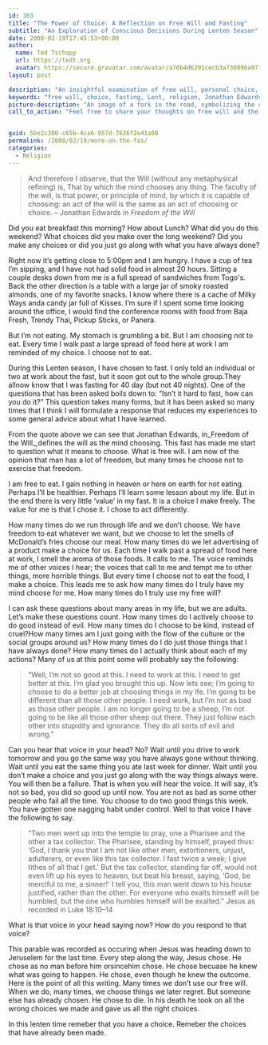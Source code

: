 ```yaml
---
id: 303
title: "The Power of Choice: A Reflection on Free Will and Fasting"
subtitle: "An Exploration of Conscious Decisions During Lenten Season"
date: 2008-02-19T17:45:53+00:00
author:
  name: Ted Tschopp
  url: https://tedt.org
  avatar: https://secure.gravatar.com/avatar/a76b4d6291cecb3a738896a971bfb903?s=512&d=mp&r=g
layout: post

description: "An insightful examination of free will, personal choice, fasting, and spiritual reflection, connecting these concepts with religion and personal responsibility."
keywords: "free will, choice, fasting, Lent, religion, Jonathan Edwards, Freedom of the Will, spirituality, self-control, ethics, morality"
picture-description: "An image of a fork in the road, symbolizing the choices we make in life, with a subtle overlay of a fasting plate or spiritual symbols to represent the connection between choice and faith."
call_to_action: "Feel free to share your thoughts on free will and the choices we make every day. How do you exercise your freedom? Join the conversation in the comments below!"


guid: 5be2c380-c65b-4ca6-957d-7626f2e41a98
permalink: /2008/02/19/more-on-the-fas/
categories:
  - Religion
---
```

> And therefore I observe, that the Will (without any metaphysical refining) is, That by which the mind chooses any thing. The faculty of the will, is that power, or principle of mind, by which it is capable of choosing: an act of the will is the same as an act of choosing or choice. &ndash; Jonathan Edwards in _Freedom of the Will_

Did you eat breakfast this morning? How about Lunch? What did you do this weekend? What choices did you make over the long weekend? Did you make any choices or did you just go along with what you have always done?

Right now it&rsquo;s getting close to 5:00pm and I am hungry. I have a cup of tea I&rsquo;m sipping, and I have not had solid food in almost 20 hours. Sitting a couple desks down from me is a full spread of sandwiches from Togo's. Back the other direction is a table with a large jar of smoky roasted almonds, one of my favorite snacks. I know where there is a cache of Milky Ways anda candy jar full of Kisses. I&rsquo;m sure if I spent some time looking around the office, I would find the conference rooms with food from Baja Fresh, Trendy Thai, Pickup Sticks, or Panera.

But I&rsquo;m not eating. My stomach is grumbling a bit. But I am choosing not to eat. Every time I walk past a large spread of food here at work I am reminded of my choice. I choose not to eat.

During this Lenten season, I have chosen to fast. I only told an individual or two at work about the fast, but it soon got out to the whole group.They allnow know that I was fasting for 40 day (but not 40 nights). One of the questions that has been asked boils down to: &ldquo;Isn&rsquo;t it hard to fast, how can you do it?&rdquo; This question takes many forms, but it has been asked so many times that I think I will formulate a response that reduces my experiences to some general advice about what I have learned.

From the quote above we can see that Jonathan Edwards, in_Freedom of the Will_,defines the will as the mind choosing. This fast has made me start to question what it means to choose. What is free will. I am now of the opinion that man has a lot of freedom, but many times he choose not to exercise that freedom.

I am free to eat. I gain nothing in heaven or here on earth for not eating. Perhaps I&rsquo;ll be healthier. Perhaps I&rsquo;ll learn some lesson about my life. But in the end there is very little &lsquo;value&rsquo; in my fast. It is a choice I make freely. The value for me is that I chose it. I chose to act differently.

How many times do we run through life and we don&rsquo;t choose. We have freedom to eat whatever we want, but we choose to let the smells of McDonald&rsquo;s fries choose our meal. How many times do we let advertising of a product make a choice for us. Each time I walk past a spread of food here at work, I smell the aroma of those foods. It calls to me. The voice reminds me of other voices I hear; the voices that call to me and tempt me to other things, more horrible things. But every time I choose not to eat the food, I make a choice. This leads me to ask how many times do I truly have my mind choose for me. How many times do I truly use my free will?

I can ask these questions about many areas in my life, but we are adults. Let&rsquo;s make these questions count. How many times do I actively choose to do good instead of evil. How many times do I choose to be kind, instead of cruel?How many times am I just going with the flow of the culture or the social groups around us? How many times do I do just those things that I have always done? How many times do I actually think about each of my actions? Many of us at this point some will probably say the following:

> &ldquo;Well, I&rsquo;m not so good at this. I need to work at this. I need to get better at this. I&rsquo;m glad you brought this up. Now lets see; I&rsquo;m going to choose to do a better job at choosing things in my lfe. I&rsquo;m going to be different than all those other people. I need work, but I&rsquo;m not as bad as those other people. I am no longer going to be a sheep, I&rsquo;m not going to be like all those other sheep out there. They just follow each other into stupidity and ignorance. They do all sorts of evil and wrong.&rdquo;

Can you hear that voice in your head? No? Wait until you drive to work tomorrow and you go the same way you have always gone without thinking. Wait until you eat the same thing you ate last week for dinner. Wait until you don&rsquo;t make a choice and you just go along with the way things always were. You will then be a failure. That is when you will hear the voice. It will say, it&rsquo;s not so bad, you did so good up until now. You are not as bad as some other people who fail all the time. You choose to do two good things this week. You have gotten one nagging habit under control. Well to that voice I have the following to say.

> &#8220;Two men went up into the temple to pray, one a Pharisee and the other a tax collector. The Pharisee, standing by himself, prayed thus: &#8216;God, I thank you that I am not like other men, extortioners, unjust, adulterers, or even like this tax collector. I fast twice a week; I give tithes of all that I get.' But the tax collector, standing far off, would not even lift up his eyes to heaven, but beat his breast, saying, &#8216;God, be merciful to me, a sinner!' I tell you, this man went down to his house justified, rather than the other. For everyone who exalts himself will be humbled, but the one who humbles himself will be exalted.&#8221; Jesus as recorded in Luke 18:10&ndash;14

What is that voice in your head saying now? How do you respond to that voice?

This parable was recorded as occuring when Jesus was heading down to Jeruselem for the last time. Every step along the way, Jesus chose. He chose as no man before him orsincehim chose. He chose becuase he knew what was going to happen. He chose, even though he knew the outcome. Here is the point of all this writing. Many times we don&rsquo;t use our free will. When we do, many times, we choose things we later regret. But someone else has already chosen. He chose to die. In his death he took on all the wrong choices we made and gave us all the right choices.

In this lenten time remeber that you have a choice. Remeber the choices that have already been made.
